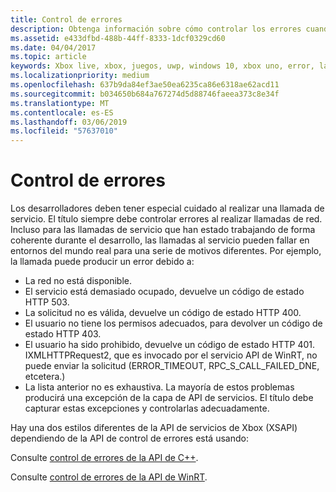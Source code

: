 ```yaml
---
title: Control de errores
description: Obtenga información sobre cómo controlar los errores cuando pasa a llamar a un servicio de Xbox Live.
ms.assetid: e433dfbd-488b-44ff-8333-1dcf0329cd60
ms.date: 04/04/2017
ms.topic: article
keywords: Xbox live, xbox, juegos, uwp, windows 10, xbox uno, error, la llamada de servicio
ms.localizationpriority: medium
ms.openlocfilehash: 637b9da84ef3ae50ea6235ca86e6318ae62acd11
ms.sourcegitcommit: b034650b684a767274d5d88746faeea373c8e34f
ms.translationtype: MT
ms.contentlocale: es-ES
ms.lasthandoff: 03/06/2019
ms.locfileid: "57637010"
---
```

# <a name="error-handling"></a>Control de errores

Los desarrolladores deben tener especial cuidado al realizar una llamada de servicio. El título siempre debe controlar errores al realizar llamadas de red. Incluso para las llamadas de servicio que han estado trabajando de forma coherente durante el desarrollo, las llamadas al servicio pueden fallar en entornos del mundo real para una serie de motivos diferentes. Por ejemplo, la llamada puede producir un error debido a:

* La red no está disponible.
* El servicio está demasiado ocupado, devuelve un código de estado HTTP 503.
* La solicitud no es válida, devuelve un código de estado HTTP 400.
* El usuario no tiene los permisos adecuados, para devolver un código de estado HTTP 403.
* El usuario ha sido prohibido, devuelve un código de estado HTTP 401.
IXMLHTTPRequest2, que es invocado por el servicio API de WinRT, no puede enviar la solicitud (ERROR_TIMEOUT, RPC_S_CALL_FAILED_DNE, etcetera.)
* La lista anterior no es exhaustiva. La mayoría de estos problemas producirá una excepción de la capa de API de servicios. El título debe capturar estas excepciones y controlarlas adecuadamente.

Hay una dos estilos diferentes de la API de servicios de Xbox (XSAPI) dependiendo de la API de control de errores está usando:

Consulte [control de errores de la API de C++](error-handling-cpp.md).

Consulte [control de errores de la API de WinRT](error-handling-winrt.md).
